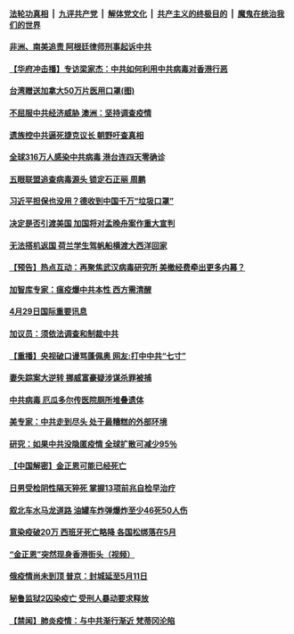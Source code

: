 ####  [法轮功真相](../../../../basic/blob/master/README.md?t=04300401) &nbsp;|&nbsp; [九评共产党](../../../../9ping.md/blob/master/README.md?t=04300401) &nbsp;|&nbsp; [解体党文化](../../../../jtdwh.md/blob/master/README.md?t=04300401)  &nbsp;|&nbsp; [共产主义的终极目的](../../../../gczydzjmd.md/blob/master/README.md?t=04300401) &nbsp;|&nbsp; [魔鬼在统治我们的世界](../../../../mgztzwmdsj.md/blob/master/README.md?t=04300401) 


#### [非洲、南美追责 阿根廷律师刑事起诉中共](../pages/prog202/a102834757.md?t=04300401) 

#### [【华府冲击播】专访梁家杰：中共如何利用中共病毒对香港行恶](../pages/prog202/a102834778.md?t=04300401) 

#### [台湾赠送加拿大50万片医用口罩(图)](../pages/prog202/a102834798.md?t=04300401) 

#### [不屈服中共经济威胁 澳洲：坚持调查疫情](../pages/prog202/a102834780.md?t=04300401) 

#### [遗族控中共逼死捷克议长 朝野吁查真相](../pages/prog202/a102834764.md?t=04300401) 

#### [全球316万人感染中共病毒 港台连四天零确诊](../pages/prog202/a102834747.md?t=04300401) 

#### [五眼联盟追查病毒源头 锁定石正丽 周鹏](../pages/prog202/a102834750.md?t=04300401) 

#### [习近平担保也没用？德收到中国千万“垃圾口罩”](../pages/prog202/a102834723.md?t=04300401) 

#### [决定是否引渡美国 加国将对孟晚舟案作重大宣判](../pages/prog202/a102834703.md?t=04300401) 

#### [无法搭机返国 荷兰学生驾帆船横渡大西洋回家](../pages/prog202/a102834711.md?t=04300401) 

#### [【预告】热点互动：再聚焦武汉病毒研究所 美撤经费牵出更多内幕？](../pages/prog202/a102834695.md?t=04300401) 

#### [加智库专家：瘟疫爆中共本性 西方需清醒](../pages/prog202/a102834697.md?t=04300401) 

#### [4月29日国际重要讯息](../pages/prog202/a102834518.md?t=04300401) 


#### [加议员：须依法调查和制裁中共](../pages/prog202/a102834521.md?t=04300401) 

#### [【重播】央视破口谩骂蓬佩奥 网友:打中中共“七寸”](../pages/prog202/a102832768.md?t=04300401) 

#### [妻失踪案大逆转 挪威富豪疑涉谋杀罪被捕](../pages/prog202/a102834514.md?t=04300401) 

#### [中共病毒 厄瓜多尔传医院厕所堆叠遗体](../pages/prog202/a102834475.md?t=04300401) 

#### [美专家：中共走到尽头 处于最糟糕的外部环境](../pages/prog202/a102834471.md?t=04300401) 

#### [研究：如果中共没隐匿疫情 全球扩散可减少95％](../pages/prog202/a102834462.md?t=04300401) 

#### [【中国解密】金正恩可能已经死亡](../pages/prog202/a102834350.md?t=04300401) 

#### [日男受检阴性隔天猝死 掌握13项前兆自检早治疗](../pages/prog202/a102834419.md?t=04300401) 

#### [叙北车水马龙道路 油罐车炸弹爆炸至少46死50人伤](../pages/prog202/a102834408.md?t=04300401) 

#### [意染疫破20万 西班牙死亡略降 各国松绑落在5月](../pages/prog202/a102834367.md?t=04300401) 

#### [“金正恩”突然现身香港街头（视频）](../pages/prog202/a102834365.md?t=04300401) 

#### [俄疫情尚未到顶 普京：封城延至5月11日](../pages/prog202/a102834334.md?t=04300401) 

#### [秘鲁监狱2囚染疫亡 受刑人暴动要求释放](../pages/prog202/a102834320.md?t=04300401) 


#### [【禁闻】肺炎疫情：与中共渐行渐近 梵蒂冈沦陷](../pages/prog202/a102834206.md?t=04300401) 

